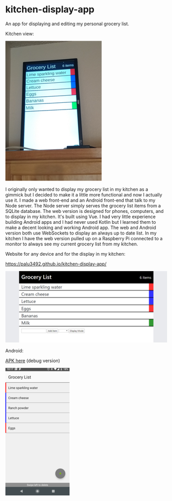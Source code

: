 # kitchen-display-app

An app for displaying and editing my personal grocery list.

Kitchen view:

![Android app screenshot](screenshots/sc5.jpg)

I originally only wanted to display my grocery list in my kitchen as a gimmick but I decided to make it a little more functional and now I actually use it. I made a web front-end and an Android front-end that talk to my Node server. The Node server simply serves the grocery list items from a SQLite database. The web version is designed for phones, computers, and to display in my kitchen. It's built using Vue. I had very little experience building Android apps and I had never used Kotlin but I learned them to make a decent looking and working Android app. The web and Android version both use WebSockets to display an always up to date list. In my kitchen I have the web version pulled up on a Raspberry Pi connected to a monitor to always see my current grocery list from my kitchen.
 

Website for any device and for the display in my kitchen:

https://palu3492.github.io/kitchen-display-app/

![Android app screenshot](screenshots/sc6.jpg)

Android:

[APK here](android/app/build/outputs/apk/debug/app-debug.apk) (debug version)

![Android app screenshot](screenshots/sc3.png)